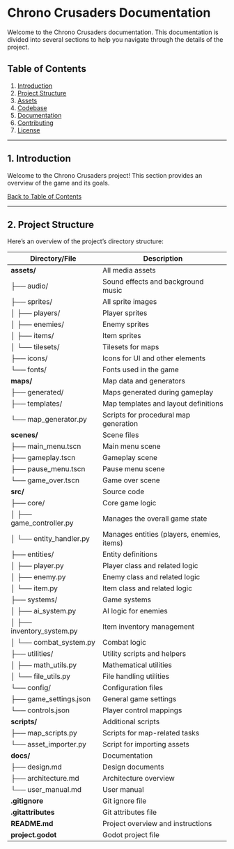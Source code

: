 # Chrono Crusaders Documentation

Welcome to the Chrono Crusaders documentation. This documentation is divided into several sections to help you navigate through the details of the project.

## Table of Contents

1. [Introduction](#1-introduction)
2. [Project Structure](#2-project-structure)
3. [Assets](#3-assets)
4. [Codebase](#4-codebase)
5. [Documentation](#5-documentation)
6. [Contributing](#6-contributing)
7. [License](#7-license)

---

## 1. Introduction

Welcome to the Chrono Crusaders project! This section provides an overview of the game and its goals.

[Back to Table of Contents](#table-of-contents)

---

## 2. Project Structure

Here’s an overview of the project’s directory structure:

| Directory/File      | Description                               |
|---------------------|-------------------------------------------|
| **assets/**         | All media assets                          |
| ├── audio/          | Sound effects and background music        |
| ├── sprites/        | All sprite images                         |
| │   ├── players/    | Player sprites                             |
| │   ├── enemies/    | Enemy sprites                              |
| │   ├── items/      | Item sprites                               |
| │   └── tilesets/   | Tilesets for maps                          |
| ├── icons/          | Icons for UI and other elements            |
| └── fonts/          | Fonts used in the game                     |
| **maps/**           | Map data and generators                    |
| ├── generated/      | Maps generated during gameplay             |
| ├── templates/      | Map templates and layout definitions       |
| └── map_generator.py| Scripts for procedural map generation      |
| **scenes/**         | Scene files                                |
| ├── main_menu.tscn  | Main menu scene                            |
| ├── gameplay.tscn   | Gameplay scene                             |
| ├── pause_menu.tscn | Pause menu scene                           |
| └── game_over.tscn  | Game over scene                            |
| **src/**            | Source code                                |
| ├── core/           | Core game logic                            |
| │   ├── game_controller.py | Manages the overall game state       |
| │   └── entity_handler.py  | Manages entities (players, enemies, items)|
| ├── entities/       | Entity definitions                         |
| │   ├── player.py   | Player class and related logic             |
| │   ├── enemy.py    | Enemy class and related logic              |
| │   └── item.py     | Item class and related logic               |
| ├── systems/        | Game systems                               |
| │   ├── ai_system.py| AI logic for enemies                       |
| │   ├── inventory_system.py | Item inventory management            |
| │   └── combat_system.py   | Combat logic                           |
| ├── utilities/      | Utility scripts and helpers               |
| │   ├── math_utils.py   | Mathematical utilities                  |
| │   └── file_utils.py   | File handling utilities                  |
| └── config/         | Configuration files                        |
|     ├── game_settings.json | General game settings                |
|     └── controls.json    | Player control mappings                 |
| **scripts/**        | Additional scripts                         |
| ├── map_scripts.py  | Scripts for map-related tasks              |
| └── asset_importer.py | Script for importing assets               |
| **docs/**           | Documentation                               |
| ├── design.md       | Design documents                           |
| ├── architecture.md | Architecture overview                     |
| └── user_manual.md  | User manual                                |
| **.gitignore**      | Git ignore file                            |
| **.gitattributes**  | Git attributes file                        |
| **README.md**       | Project overview and instructions          |
| **project.godot**   | Godot project file                         |
